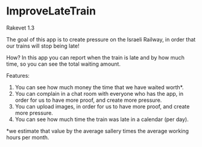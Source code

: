 # ImproveLateTrain
Rakevet 1.3

The goal of this app is to create pressure on the Israeli Railway, in order that our trains will stop being late!

How?
In this app you can report when the train is late and by how much time, so you can see the total waiting amount.

Features:
1. You can see how much money the time that we have waited worth*.
2. You can complain in a chat room with everyone who has the app, in order for us to have more proof, and create more pressure.
3. You can upload images, in order for us to have more proof, and create more pressure.
4. You can see how much time the train was late in a calendar (per day).


*we estimate that value by the average sallery times the average working hours per month.
